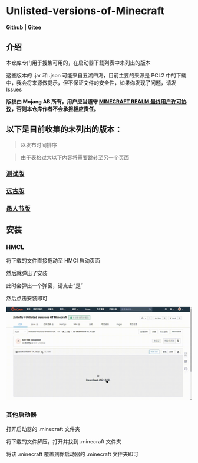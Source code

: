 # Unlisted-versions-of-Minecraft

[**Github**](https://github.com/zkitefly/Unlisted-versions-of-Minecraft) **|** [**Gitee**](https://gitee.com/bleaker/unlisted-versions-of-minecraft)

## 介绍

本仓库专门用于搜集可用的，在启动器下载列表中未列出的版本

这些版本的 .jar 和 .json 可能来自五湖四海，目前主要的来源是 PCL2 中的下载中，我会将来源做提示，但不保证文件的安全性，如果你发现了问题，请发 [Issues](https://github.com/zkitefly/Unlisted-versions-of-Minecraft/issues)

**版权由 Mojang AB 所有。用户应当遵守 [MINECRAFT REALM 最终用户许可协议](https://www.minecraft.net/realms/terms)，否则本仓库作者不会承担相应责任。**

## 以下是目前收集的未列出的版本：

> 以发布时间排序

> 由于表格过大以下内容将需要跳转至另一个页面

### [测试版](/测试版.md)

### [远古版](/远古版.md)

### [愚人节版](/愚人节版.md)

## 安装

### HMCL

将下载的文件直接拖动至 HMCl 启动页面

然后就弹出了安装

此时会弹出一个弹窗，请点击“是”

然后点击安装即可

![](/HMCL.gif)

### 其他启动器

打开启动器的 .minecraft 文件夹

将下载的文件解压，打开并找到 .minecraft 文件夹

将该 .minecraft 覆盖到你启动器的 .minecraft 文件夹即可







